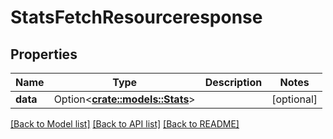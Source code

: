 # StatsFetchResourceresponse

## Properties

Name | Type | Description | Notes
------------ | ------------- | ------------- | -------------
**data** | Option<[**crate::models::Stats**](stats.md)> |  | [optional]

[[Back to Model list]](../README.md#documentation-for-models) [[Back to API list]](../README.md#documentation-for-api-endpoints) [[Back to README]](../README.md)


